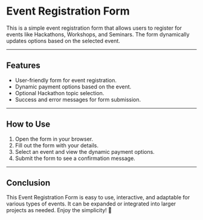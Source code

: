 # Event Registration Form

This is a simple event registration form that allows users to register for events like Hackathons, Workshops, and Seminars. The form dynamically updates options based on the selected event.

---

## Features
- User-friendly form for event registration.  
- Dynamic payment options based on the event.  
- Optional Hackathon topic selection.  
- Success and error messages for form submission.  

---

## How to Use
1. Open the form in your browser.  
2. Fill out the form with your details.  
3. Select an event and view the dynamic payment options.  
4. Submit the form to see a confirmation message.  

---

## Conclusion
This Event Registration Form is easy to use, interactive, and adaptable for various types of events. It can be expanded or integrated into larger projects as needed. Enjoy the simplicity! 🎉
